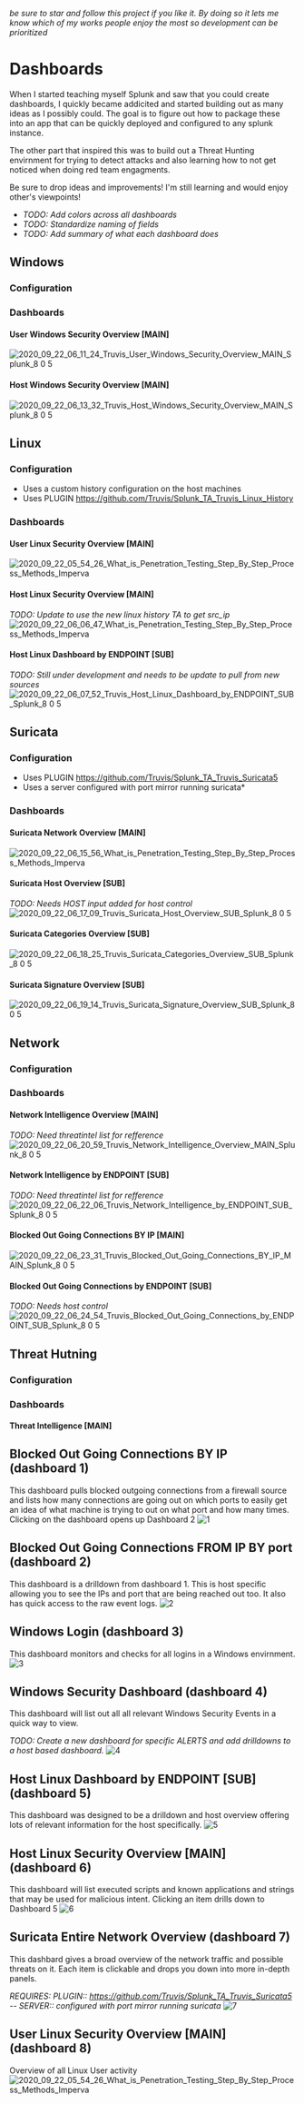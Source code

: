 *be sure to star and follow this project if you like it. By doing so it lets me know which of my works people enjoy the most so development can be prioritized*

# Dashboards
When I started teaching myself Splunk and saw that you could create dashboards, I quickly became addicited and started building out as many ideas as I possibly could. The goal is to figure out how to package these into an app that can be quickly deployed and configured to any splunk instance.

The other part that inspired this was to build out a Threat Hunting envirnment for trying to detect attacks and also learning how to not get noticed when doing red team engagments. 

Be sure to drop ideas and improvements! I'm still learning and would enjoy other's viewpoints!

- *TODO: Add colors across all dashboards*
- *TODO: Standardize naming of fields*
- *TODO: Add summary of what each dashboard does*

## Windows
### Configuration

### Dashboards
#### User Windows Security Overview [MAIN]
![2020_09_22_06_11_24_Truvis_User_Windows_Security_Overview_MAIN_Splunk_8 0 5](https://user-images.githubusercontent.com/23244379/93869920-7f5a2a00-fc9a-11ea-8aa3-b91faf7f3d0a.png)

#### Host Windows Security Overview [MAIN]
![2020_09_22_06_13_32_Truvis_Host_Windows_Security_Overview_MAIN_Splunk_8 0 5](https://user-images.githubusercontent.com/23244379/93870172-ca743d00-fc9a-11ea-943e-1483ada2b8b8.png)

## Linux
### Configuration
- Uses a custom history configuration on the host machines
- Uses PLUGIN https://github.com/Truvis/Splunk_TA_Truvis_Linux_History

### Dashboards
#### User Linux Security Overview [MAIN]
![2020_09_22_05_54_26_What_is_Penetration_Testing_Step_By_Step_Process_Methods_Imperva](https://user-images.githubusercontent.com/23244379/93868232-2a1d1900-fc98-11ea-9d05-9d91bd429e0c.png)

#### Host Linux Security Overview [MAIN]
*TODO: Update to use the new linux history TA to get src_ip*
![2020_09_22_06_06_47_What_is_Penetration_Testing_Step_By_Step_Process_Methods_Imperva](https://user-images.githubusercontent.com/23244379/93869508-df9c9c00-fc99-11ea-83d6-17792cb43410.png)

#### Host Linux Dashboard by ENDPOINT [SUB]
*TODO: Still under development and needs to be update to pull from new sources*
![2020_09_22_06_07_52_Truvis_Host_Linux_Dashboard_by_ENDPOINT_SUB_Splunk_8 0 5](https://user-images.githubusercontent.com/23244379/93869580-fc38d400-fc99-11ea-8a0f-157eec74de97.png)


## Suricata
### Configuration
- Uses PLUGIN https://github.com/Truvis/Splunk_TA_Truvis_Suricata5 
- Uses a server configured with port mirror running suricata*

### Dashboards
#### Suricata Network Overview [MAIN]
![2020_09_22_06_15_56_What_is_Penetration_Testing_Step_By_Step_Process_Methods_Imperva](https://user-images.githubusercontent.com/23244379/93870366-1fb04e80-fc9b-11ea-9ca5-6b66e0cfabde.png)

#### Suricata Host Overview [SUB]
*TODO: Needs HOST input added for host control*
![2020_09_22_06_17_09_Truvis_Suricata_Host_Overview_SUB_Splunk_8 0 5](https://user-images.githubusercontent.com/23244379/93870480-4a9aa280-fc9b-11ea-94de-04027dfd9ff7.png)

#### Suricata Categories Overview [SUB]
![2020_09_22_06_18_25_Truvis_Suricata_Categories_Overview_SUB_Splunk_8 0 5](https://user-images.githubusercontent.com/23244379/93870605-76b62380-fc9b-11ea-9906-d4f5b311b474.png)

#### Suricata Signature Overview [SUB]
![2020_09_22_06_19_14_Truvis_Suricata_Signature_Overview_SUB_Splunk_8 0 5](https://user-images.githubusercontent.com/23244379/93870680-93eaf200-fc9b-11ea-8e6c-e09c58047f92.png)


## Network
### Configuration

### Dashboards
#### Network Intelligence Overview [MAIN]
*TODO: Need threatintel list for refference*
![2020_09_22_06_20_59_Truvis_Network_Intelligence_Overview_MAIN_Splunk_8 0 5](https://user-images.githubusercontent.com/23244379/93870863-d280ac80-fc9b-11ea-8a31-d9d37a479de0.png)

#### Network Intelligence by ENDPOINT [SUB]
*TODO: Need threatintel list for refference*
![2020_09_22_06_22_06_Truvis_Network_Intelligence_by_ENDPOINT_SUB_Splunk_8 0 5](https://user-images.githubusercontent.com/23244379/93870988-fa701000-fc9b-11ea-9671-c21d2a9209ad.png)

#### Blocked Out Going Connections BY IP [MAIN]
![2020_09_22_06_23_31_Truvis_Blocked_Out_Going_Connections_BY_IP_MAIN_Splunk_8 0 5](https://user-images.githubusercontent.com/23244379/93871130-2be8db80-fc9c-11ea-8f1d-ecce7c70bfd2.png)

#### Blocked Out Going Connections by ENDPOINT [SUB]
*TODO: Needs host control*
![2020_09_22_06_24_54_Truvis_Blocked_Out_Going_Connections_by_ENDPOINT_SUB_Splunk_8 0 5](https://user-images.githubusercontent.com/23244379/93871266-5d61a700-fc9c-11ea-875d-5905d7f472c6.png)


## Threat Hutning
### Configuration

### Dashboards
#### Threat Intelligence [MAIN]






## Blocked Out Going Connections BY IP (dashboard 1)
This dashboard pulls blocked outgoing connections from a firewall source and lists how many connections are going out on which ports to easily get an idea of what machine is trying to out on what port and how many times. Clicking on the dashboard opens up Dashboard 2
![1](https://user-images.githubusercontent.com/23244379/91845802-d040aa80-ec27-11ea-8eab-228b5d6a4f45.png)

## Blocked Out Going Connections FROM IP BY port (dashboard 2)
This dashboard is a drilldown from dashboard 1. This is host specific allowing you to see the IPs and port that are being reached out too. It also has quick access to the raw event logs.
![2](https://user-images.githubusercontent.com/23244379/91848469-b6ec2e00-ec28-11ea-809c-f88a5284f434.png)

## Windows Login (dashboard 3)
This dashboard monitors and checks for all logins in a Windows envirnment.
![3](https://user-images.githubusercontent.com/23244379/91849271-cae45f80-ec29-11ea-90f6-fea537dc50a3.png)

## Windows Security Dashboard (dashboard 4)
This dashboard will list out all all relevant Windows Security Events in a quick way to view. 

*TODO: Create a new dashboard for specific ALERTS and add drilldowns to a host based dashboard.*
![4](https://user-images.githubusercontent.com/23244379/91849540-3f1f0300-ec2a-11ea-93b2-f6db1a8f2268.png)

## Host Linux Dashboard by ENDPOINT [SUB] (dashboard 5)
This dashboard was designed to be a drilldown and host overview offering lots of relevant information for the host specifically.
![5](https://user-images.githubusercontent.com/23244379/91901148-d0fc2f80-ec6d-11ea-9ac8-cdf74aaad534.png)

## Host Linux Security Overview [MAIN] (dashboard 6)
This dashboard will list executed scripts and known applications and strings that may be used for malicious intent. Clicking an item drills down to  Dashboard 5
![6](https://user-images.githubusercontent.com/23244379/91859967-0cc8d200-ec39-11ea-98cf-4c1eaaf54e4f.png)

## Suricata Entire Network Overview (dashboard 7)
This dashbard gives a broad overview of the network traffic and possible threats on it. Each item is clickable and drops you down into more in-depth panels.

*REQUIRES: PLUGIN:: https://github.com/Truvis/Splunk_TA_Truvis_Suricata5 -- SERVER:: configured with port mirror running suricata*
![7](https://user-images.githubusercontent.com/23244379/92200224-4c650900-ee47-11ea-91a2-38934aea1de7.png)

## User Linux Security Overview [MAIN] (dashboard 8)
Overview of all Linux User activity
![2020_09_22_05_54_26_What_is_Penetration_Testing_Step_By_Step_Process_Methods_Imperva](https://user-images.githubusercontent.com/23244379/93868232-2a1d1900-fc98-11ea-9d05-9d91bd429e0c.png)

